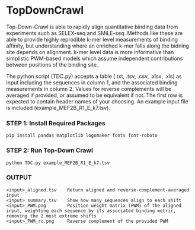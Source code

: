 # TopDownCrawl

Top-Down-Crawl is able to rapidly align quantitative binding data from experiments such as SELEX-seq and SMiLE-seq. Methods like these are able to provide highly reprodible k-mer level measurements of binding affinity, but understanding where an enriched k-mer falls along the bidning site depends on alignment. k-mer level data is more informative than simplistic PWM-based models which assume independent contributions between positions of the binding site.

The python script (TDC.py) accepts a table (.txt, .tsv, .csv, .xlsx, .xls) as input including the sequences in column 1, and the associated binding measurements in column 2. Values for reverse complements will be averaged if provided, or assumed to be equivalent if not. The first row is expected to contain header names of your choosing. An example input file is included (example_MEF2B_R1_E_k7.tsv).


### STEP 1: Install Required Packages

`pip install pandas matplotlib logomaker fonts font-roboto`

### STEP 2: Run Top-Down Crawl

`python TDC.py example_MEF2B_R1_E_k7.tsv`

### OUTPUT
```
<input>_aligned.tsv    Return aligned and reverse-complement-averaged input
<input>_summary.tsv    Show how many sequences align to each shift
<input>_PWM.png        Position weight matrix (PWM) of the aligned input, weighting each sequence by its associated binding metric, removing the 2 most extreme shifts 
<input>_PWM_rc.png     Reverse complement of the provided PWM
```
